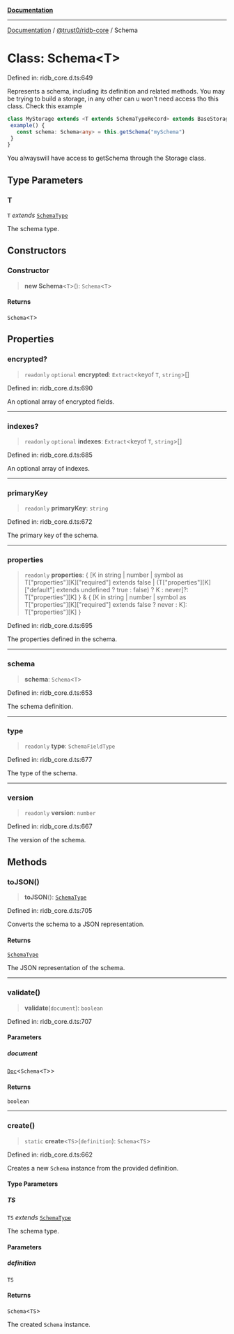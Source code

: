 [**Documentation**](../../../README.md)

***

[Documentation](../../../README.md) / [@trust0/ridb-core](../README.md) / Schema

# Class: Schema\<T\>

Defined in: ridb\_core.d.ts:649

Represents a schema, including its definition and related methods.
You may be trying to build a storage, in any other can u won't need access tho this class.
Check this example 

```typescript
class MyStorage extends <T extends SchemaTypeRecord> extends BaseStorage<T> {
 example() {
   const schema: Schema<any> = this.getSchema("mySchema")
 }
}
```
You alwayswill have access to getSchema through the Storage class.

## Type Parameters

### T

`T` *extends* [`SchemaType`](../type-aliases/SchemaType.md)

The schema type.

## Constructors

### Constructor

> **new Schema**\<`T`\>(): `Schema`\<`T`\>

#### Returns

`Schema`\<`T`\>

## Properties

### encrypted?

> `readonly` `optional` **encrypted**: `Extract`\<keyof `T`, `string`\>[]

Defined in: ridb\_core.d.ts:690

An optional array of encrypted fields.

***

### indexes?

> `readonly` `optional` **indexes**: `Extract`\<keyof `T`, `string`\>[]

Defined in: ridb\_core.d.ts:685

An optional array of indexes.

***

### primaryKey

> `readonly` **primaryKey**: `string`

Defined in: ridb\_core.d.ts:672

The primary key of the schema.

***

### properties

> `readonly` **properties**: \{ \[K in string \| number \| symbol as T\["properties"\]\[K\]\["required"\] extends false \| (T\["properties"\]\[K\]\["default"\] extends undefined ? true : false) ? K : never\]?: T\["properties"\]\[K\] \} & \{ \[K in string \| number \| symbol as T\["properties"\]\[K\]\["required"\] extends false ? never : K\]: T\["properties"\]\[K\] \}

Defined in: ridb\_core.d.ts:695

The properties defined in the schema.

***

### schema

> **schema**: `Schema`\<`T`\>

Defined in: ridb\_core.d.ts:653

The schema definition.

***

### type

> `readonly` **type**: `SchemaFieldType`

Defined in: ridb\_core.d.ts:677

The type of the schema.

***

### version

> `readonly` **version**: `number`

Defined in: ridb\_core.d.ts:667

The version of the schema.

## Methods

### toJSON()

> **toJSON**(): [`SchemaType`](../type-aliases/SchemaType.md)

Defined in: ridb\_core.d.ts:705

Converts the schema to a JSON representation.

#### Returns

[`SchemaType`](../type-aliases/SchemaType.md)

The JSON representation of the schema.

***

### validate()

> **validate**(`document`): `boolean`

Defined in: ridb\_core.d.ts:707

#### Parameters

##### document

[`Doc`](../type-aliases/Doc.md)\<`Schema`\<`T`\>\>

#### Returns

`boolean`

***

### create()

> `static` **create**\<`TS`\>(`definition`): `Schema`\<`TS`\>

Defined in: ridb\_core.d.ts:662

Creates a new `Schema` instance from the provided definition.

#### Type Parameters

##### TS

`TS` *extends* [`SchemaType`](../type-aliases/SchemaType.md)

The schema type.

#### Parameters

##### definition

`TS`

#### Returns

`Schema`\<`TS`\>

The created `Schema` instance.
